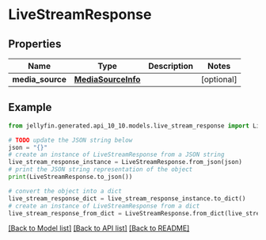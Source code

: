 # LiveStreamResponse


## Properties

Name | Type | Description | Notes
------------ | ------------- | ------------- | -------------
**media_source** | [**MediaSourceInfo**](MediaSourceInfo.md) |  | [optional] 

## Example

```python
from jellyfin.generated.api_10_10.models.live_stream_response import LiveStreamResponse

# TODO update the JSON string below
json = "{}"
# create an instance of LiveStreamResponse from a JSON string
live_stream_response_instance = LiveStreamResponse.from_json(json)
# print the JSON string representation of the object
print(LiveStreamResponse.to_json())

# convert the object into a dict
live_stream_response_dict = live_stream_response_instance.to_dict()
# create an instance of LiveStreamResponse from a dict
live_stream_response_from_dict = LiveStreamResponse.from_dict(live_stream_response_dict)
```
[[Back to Model list]](../README.md#documentation-for-models) [[Back to API list]](../README.md#documentation-for-api-endpoints) [[Back to README]](../README.md)


